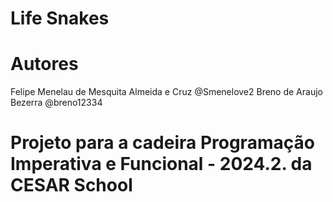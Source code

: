 # Life Snakes

# Autores
Felipe Menelau de Mesquita Almeida e Cruz @Smenelove2
Breno de Araujo Bezerra @breno12334

# Projeto para a cadeira Programação Imperativa e Funcional - 2024.2. da CESAR School
